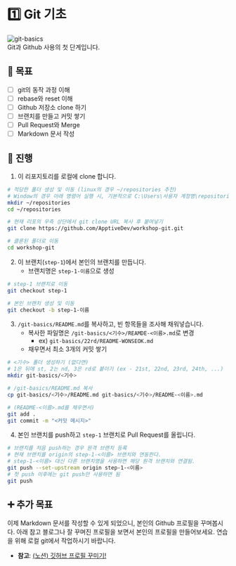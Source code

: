 # 1️⃣️ Git 기초
![git-basics](https://digitalvarys.com/wp-content/uploads/2019/06/Git-Basics-and-Beginners-Guide-1.png)  
Git과 Github 사용의 첫 단계입니다. 

## 🎯️ 목표
- [ ] git의 동작 과정 이해
- [ ] rebase와 reset 이해
- [ ] Github 저장소 clone 하기
- [ ] 브랜치를 만들고 커밋 쌓기
- [ ] Pull Request와 Merge
- [ ] Markdown 문서 작성

## 📜️ 진행
1. 이 리포지토리를 로컬에 clone 합니다.
```bash
# 적당한 폴더 생성 및 이동 (linux의 경우 ~/repositories 추천)
# Window의 경우 아래 명령어 실행 시, 기본적으로 C:\Users\사용자 계정명\repositories로 생성됩니다.
mkdir ~/repositories
cd ~/repositories 

# 현재 리포의 우측 상단에서 git clone URL 복사 후 붙여넣기
git clone https://github.com/ApptiveDev/workshop-git.git

# 클론된 폴더로 이동
cd workshop-git
```

2. 이 브랜치(`step-1`)에서 본인의 브랜치를 만듭니다.
   - 브랜치명은 `step-1-이름`으로 생성
```bash
# step-1 브랜치로 이동
git checkout step-1

# 본인 브랜치 생성 및 이동
git checkout -b step-1-이름
```

3. `/git-basics/README.md`를 복사하고, 빈 항목들을 조사해 채워넣습니다.
   - 복사한 파일명은 `/git-basics/<기수>/REAMDE-<이름>.md`로 변경
        - ex) `git-basics/22rd/README-WONSEOK.md`
   - 채우면서 최소 3개의 커밋 쌓기
```bash
# <기수> 폴더 생성하기 (없다면)
# 1은 뒤에 st, 2는 nd, 3은 rd로 붙이기 (ex - 21st, 22nd, 23rd, 24th, ...)
mkdir git-basics/<기수>

# /git-basics/README.md 복사
cp git-basics/<기수>/README.md git-basics/<기수>/README-<이름>.md

# (README-<이름>.md를 채우면서)
git add .
git commit -m "<커밋 메시지>"
```

4. 본인 브랜치를 push하고 `step-1` 브랜치로 Pull Request를 올립니다.
```bash
# 브랜치를 처음 push하는 경우 원격 브랜치 등록
# 현재 브랜치를 origin의 step-1-<이름> 브랜치와 연동한다.
# step-1-<이름> 대신 다른 브랜치명을 사용하면 해당 원격 브랜치와 연결됨.
git push --set-upstream origin step-1-<이름>
# 첫 push 이후에는 git push만 사용하면 됨
git push
```

## ➕️ 추가 목표
이제 Markdown 문서를 작성할 수 있게 되었으니, 본인의 Github 프로필을 꾸며봅시다. 아래 참고 블로그나 잘 꾸며진 프로필을 보면서 본인의 프로필을 만들어보세요. 연습을 위해 로컬 git에서 작업하시기 바랍니다.
- **참고**: [(노션) 깃허브 프로필 꾸미기!](https://80000coding.oopy.io/865f4b2a-5198-49e8-a173-0f893a4fed45)  

